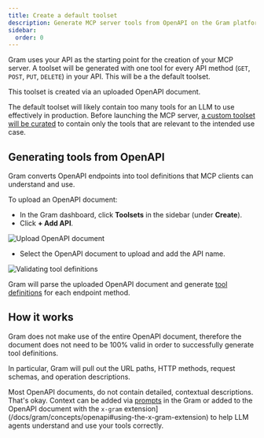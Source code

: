 ```yaml
---
title: Create a default toolset
description: Generate MCP server tools from OpenAPI on the Gram platform.
sidebar:
  order: 0
---
```


Gram uses your API as the starting point for the creation of your MCP server. A toolset will be generated with one tool for every API method (`GET`, `POST`, `PUT`, `DELETE`) in your API. This will be a the default toolset.

This toolset is created via an uploaded OpenAPI document.

The default toolset will likely contain too many tools for an LLM to use effectively in production. Before launching the MCP server, [a custom toolset will be curated](/docs/gram/) to contain only the tools that are relevant to the intended use case.

## Generating tools from OpenAPI

Gram converts OpenAPI endpoints into tool definitions that MCP clients can understand and use.

To upload an OpenAPI document:

- In the Gram dashboard, click **Toolsets** in the sidebar (under **Create**).
- Click **+ Add API**.

![Upload OpenAPI document](/assets/docs/gram/img/guides/build-mcp/uploading-openapi-document.png)

- Select the OpenAPI document to upload and add the API name.

![Validating tool definitions](/assets/docs/gram/img/guides/build-mcp/01-upload-openapi-document-done.png)

Gram will parse the uploaded OpenAPI document and generate [tool definitions](/docs/gram/concepts/tool-definitions) for each endpoint method.

## How it works

Gram does not make use of the entire OpenAPI document, therefore the document does not need to be 100% valid in order to successfully generate tool definitions.

In particular, Gram will pull out the URL paths, HTTP methods, request schemas, and operation descriptions.

Most OpenAPI documents, do not contain detailed, contextual descriptions. That's okay. Context can be added via [prompts](/docs/gram/build-mcp/writing-prompts) in the Gram or added to the OpenAPI document with the `x-gram` extension](/docs/gram/concepts/openapi#using-the-x-gram-extension) to help LLM agents understand and use your tools correctly.
